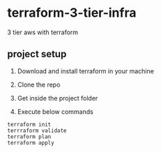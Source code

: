 # terraform-3-tier-infra
3 tier aws with terraform

## project setup

1. Download and install terraform in your machine

2. Clone the repo

3. Get inside the project folder

4. Execute below commands
```
terraform init
terrraform validate
terraform plan
terraform apply
```